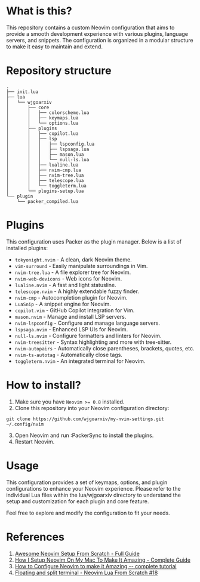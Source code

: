 # **What is this?**
This repository contains a custom Neovim configuration that aims to provide a smooth development experience with various plugins, language servers, and snippets. The configuration is organized in a modular structure to make it easy to maintain and extend.

# **Repository structure**
```shell
.
├── init.lua
├── lua
│   └── wjgoarxiv
│       ├── core
│       │   ├── colorscheme.lua
│       │   ├── keymaps.lua
│       │   └── options.lua
│       ├── plugins
│       │   ├── copilot.lua
│       │   ├── lsp
│       │   │   ├── lspconfig.lua
│       │   │   ├── lspsaga.lua
│       │   │   ├── mason.lua
│       │   │   └── null-ls.lua
│       │   ├── lualine.lua
│       │   ├── nvim-cmp.lua
│       │   ├── nvim-tree.lua
│       │   ├── telescope.lua
│       │   └── toggleterm.lua
│       └── plugins-setup.lua
└── plugin
    └── packer_compiled.lua
```
# **Plugins**
This configuration uses Packer as the plugin manager. Below is a list of installed plugins:

- `tokyonight.nvim` - A clean, dark Neovim theme.
- `vim-surround` - Easily manipulate surroundings in Vim.
- `nvim-tree.lua` - A file explorer tree for Neovim.
- `nvim-web-devicons` - Web icons for Neovim.
- `lualine.nvim` - A fast and light statusline.
- `telescope.nvim` - A highly extendable fuzzy finder.
- `nvim-cmp` - Autocompletion plugin for Neovim.
- `LuaSnip` - A snippet engine for Neovim.
- `copilot.vim` - GitHub Copilot integration for Vim.
- `mason.nvim` - Manage and install LSP servers.
- `nvim-lspconfig` - Configure and manage language servers.
- `lspsaga.nvim` - Enhanced LSP UIs for Neovim.
- `null-ls.nvim` - Configure formatters and linters for Neovim.
- `nvim-treesitter` - Syntax highlighting and more with tree-sitter.
- `nvim-autopairs` - Automatically close parentheses, brackets, quotes, etc.
- `nvim-ts-autotag` - Automatically close tags.
- `toggleterm.nvim` - An integrated terminal for Neovim.

# **How to install?**
1. Make sure you have `Neovim >= 0.8` installed.
2. Clone this repository into your Neovim configuration directory:
```shell
git clone https://github.com/wjgoarxiv/my-nvim-settings.git ~/.config/nvim
```
3. Open Neovim and run :PackerSync to install the plugins.
4. Restart Neovim.

# **Usage**
This configuration provides a set of keymaps, options, and plugin configurations to enhance your Neovim experience. Please refer to the individual Lua files within the lua/wjgoarxiv directory to understand the setup and customization for each plugin and core feature.

Feel free to explore and modify the configuration to fit your needs.

# **References** 
1. [Awesome Neovim Setup From Scratch - Full Guide](https://www.youtube.com/watch?v=JWReY93Vl6g)
2. [How I Setup Neovim On My Mac To Make It Amazing - Complete Guide](https://youtu.be/vdn_pKJUda8)
3. [How to Configure Neovim to make it Amazing -- complete tutorial](https://youtu.be/J9yqSdvAKXY)
4. [Floating and split terminal - Neovim Lua From Scratch #18](https://youtu.be/Qtdbco50sPc)
